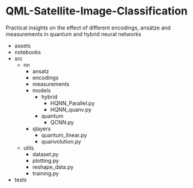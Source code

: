 # QML-Satellite-Image-Classification
Practical insights on the effect of different encodings, ansätze and measurements in quantum and hybrid neural networks

- assets
- notebooks
- src
  - nn
    - ansatz
    - encodings
    - measurements
    - models
      - hybrid
        - HQNN_Parallel.py
        - HQNN_quanv.py
      - quantum
        - QCNN.py
    - qlayers
      - quantum_linear.py
      - quanvolution.py
  - utils     
    - dataset.py
    - plotting.py
    - reshape_data.py
    - training.py  
- tests 
